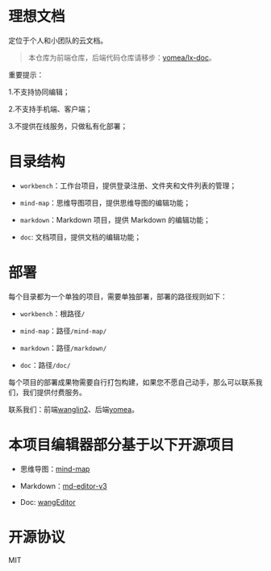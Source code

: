 # 理想文档

定位于个人和小团队的云文档。

> 本仓库为前端仓库，后端代码仓库请移步：[yomea/lx-doc](https://github.com/yomea/lx-doc)。

重要提示：

1.不支持协同编辑；

2.不支持手机端、客户端；

3.不提供在线服务，只做私有化部署；

# 目录结构

- `workbench`：工作台项目，提供登录注册、文件夹和文件列表的管理；

- `mind-map`：思维导图项目，提供思维导图的编辑功能；

- `markdown`：Markdown 项目，提供 Markdown 的编辑功能；

- `doc`: 文档项目，提供文档的编辑功能；

# 部署

每个目录都为一个单独的项目，需要单独部署，部署的路径规则如下：

- `workbench`：根路径`/`

- `mind-map`：路径`/mind-map/`

- `markdown`：路径`/markdown/`

- `doc`：路径`/doc/`

每个项目的部署成果物需要自行打包构建，如果您不愿自己动手，那么可以联系我们，我们提供付费服务。

联系我们：前端[wanglin2](https://github.com/wanglin2)、后端[yomea](https://github.com/yomea)。

# 本项目编辑器部分基于以下开源项目

- 思维导图：[mind-map](https://github.com/wanglin2/mind-map)

- Markdown：[md-editor-v3](https://github.com/imzbf/md-editor-v3)

- Doc: [wangEditor](https://github.com/wangeditor-team/wangEditor)

# 开源协议

MIT

